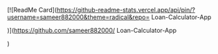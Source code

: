   [![ReadMe Card](https://github-readme-stats.vercel.app/api/pin/?username=sameer882000&theme=radical&repo=
Loan-Calculator-App

)](https://github.com/sameer882000/
Loan-Calculator-App

)
